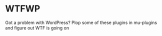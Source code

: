 WTFWP
=====

Got a problem with WordPress? Plop some of these plugins in mu-plugins and figure out WTF is going on
